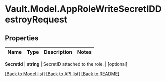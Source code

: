 # Vault.Model.AppRoleWriteSecretIDDestroyRequest

## Properties

Name | Type | Description | Notes
------------ | ------------- | ------------- | -------------

**SecretId** | **string** | SecretID attached to the role. | [optional] 

[[Back to Model list]](../README.md#documentation-for-models) [[Back to API list]](../README.md#documentation-for-api-endpoints) [[Back to README]](../README.md)

